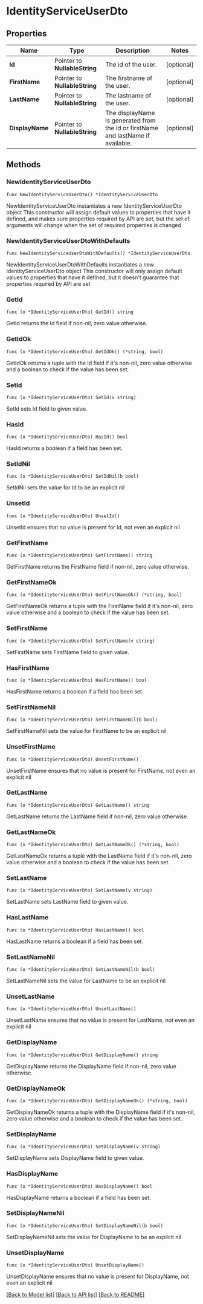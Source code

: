 # IdentityServiceUserDto

## Properties

Name | Type | Description | Notes
------------ | ------------- | ------------- | -------------
**Id** | Pointer to **NullableString** | The id of the user. | [optional] 
**FirstName** | Pointer to **NullableString** | The firstname of the user. | [optional] 
**LastName** | Pointer to **NullableString** | The lastname of the user. | [optional] 
**DisplayName** | Pointer to **NullableString** | The displayName is generated from the id or firstName and lastName if available. | [optional] 

## Methods

### NewIdentityServiceUserDto

`func NewIdentityServiceUserDto() *IdentityServiceUserDto`

NewIdentityServiceUserDto instantiates a new IdentityServiceUserDto object
This constructor will assign default values to properties that have it defined,
and makes sure properties required by API are set, but the set of arguments
will change when the set of required properties is changed

### NewIdentityServiceUserDtoWithDefaults

`func NewIdentityServiceUserDtoWithDefaults() *IdentityServiceUserDto`

NewIdentityServiceUserDtoWithDefaults instantiates a new IdentityServiceUserDto object
This constructor will only assign default values to properties that have it defined,
but it doesn't guarantee that properties required by API are set

### GetId

`func (o *IdentityServiceUserDto) GetId() string`

GetId returns the Id field if non-nil, zero value otherwise.

### GetIdOk

`func (o *IdentityServiceUserDto) GetIdOk() (*string, bool)`

GetIdOk returns a tuple with the Id field if it's non-nil, zero value otherwise
and a boolean to check if the value has been set.

### SetId

`func (o *IdentityServiceUserDto) SetId(v string)`

SetId sets Id field to given value.

### HasId

`func (o *IdentityServiceUserDto) HasId() bool`

HasId returns a boolean if a field has been set.

### SetIdNil

`func (o *IdentityServiceUserDto) SetIdNil(b bool)`

 SetIdNil sets the value for Id to be an explicit nil

### UnsetId
`func (o *IdentityServiceUserDto) UnsetId()`

UnsetId ensures that no value is present for Id, not even an explicit nil
### GetFirstName

`func (o *IdentityServiceUserDto) GetFirstName() string`

GetFirstName returns the FirstName field if non-nil, zero value otherwise.

### GetFirstNameOk

`func (o *IdentityServiceUserDto) GetFirstNameOk() (*string, bool)`

GetFirstNameOk returns a tuple with the FirstName field if it's non-nil, zero value otherwise
and a boolean to check if the value has been set.

### SetFirstName

`func (o *IdentityServiceUserDto) SetFirstName(v string)`

SetFirstName sets FirstName field to given value.

### HasFirstName

`func (o *IdentityServiceUserDto) HasFirstName() bool`

HasFirstName returns a boolean if a field has been set.

### SetFirstNameNil

`func (o *IdentityServiceUserDto) SetFirstNameNil(b bool)`

 SetFirstNameNil sets the value for FirstName to be an explicit nil

### UnsetFirstName
`func (o *IdentityServiceUserDto) UnsetFirstName()`

UnsetFirstName ensures that no value is present for FirstName, not even an explicit nil
### GetLastName

`func (o *IdentityServiceUserDto) GetLastName() string`

GetLastName returns the LastName field if non-nil, zero value otherwise.

### GetLastNameOk

`func (o *IdentityServiceUserDto) GetLastNameOk() (*string, bool)`

GetLastNameOk returns a tuple with the LastName field if it's non-nil, zero value otherwise
and a boolean to check if the value has been set.

### SetLastName

`func (o *IdentityServiceUserDto) SetLastName(v string)`

SetLastName sets LastName field to given value.

### HasLastName

`func (o *IdentityServiceUserDto) HasLastName() bool`

HasLastName returns a boolean if a field has been set.

### SetLastNameNil

`func (o *IdentityServiceUserDto) SetLastNameNil(b bool)`

 SetLastNameNil sets the value for LastName to be an explicit nil

### UnsetLastName
`func (o *IdentityServiceUserDto) UnsetLastName()`

UnsetLastName ensures that no value is present for LastName, not even an explicit nil
### GetDisplayName

`func (o *IdentityServiceUserDto) GetDisplayName() string`

GetDisplayName returns the DisplayName field if non-nil, zero value otherwise.

### GetDisplayNameOk

`func (o *IdentityServiceUserDto) GetDisplayNameOk() (*string, bool)`

GetDisplayNameOk returns a tuple with the DisplayName field if it's non-nil, zero value otherwise
and a boolean to check if the value has been set.

### SetDisplayName

`func (o *IdentityServiceUserDto) SetDisplayName(v string)`

SetDisplayName sets DisplayName field to given value.

### HasDisplayName

`func (o *IdentityServiceUserDto) HasDisplayName() bool`

HasDisplayName returns a boolean if a field has been set.

### SetDisplayNameNil

`func (o *IdentityServiceUserDto) SetDisplayNameNil(b bool)`

 SetDisplayNameNil sets the value for DisplayName to be an explicit nil

### UnsetDisplayName
`func (o *IdentityServiceUserDto) UnsetDisplayName()`

UnsetDisplayName ensures that no value is present for DisplayName, not even an explicit nil

[[Back to Model list]](../README.md#documentation-for-models) [[Back to API list]](../README.md#documentation-for-api-endpoints) [[Back to README]](../README.md)


